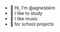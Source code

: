 - 👋 Hi, I’m @agnesbkm
- 👀 I like to study
- 🌱 I like music
- 💞️ for school projects

<!---
agnesbkm/agnesbkm is a ✨ special ✨ repository because its `README.md` (this file) appears on your GitHub profile.
You can click the Preview link to take a look at your changes.
--->
